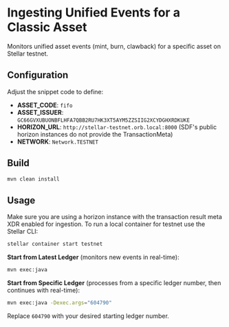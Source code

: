 # Ingesting Unified Events for a Classic Asset

Monitors unified asset events (mint, burn, clawback) for a specific asset on Stellar testnet.

## Configuration

Adjust the snippet code to define:

- **ASSET_CODE**: `fifo`
- **ASSET_ISSUER**: `GC66GVXUBUONBFLHFA7QBB2RU7HK3XT5AYM5ZZSIIG2XCYDGHXRDKUKE`
- **HORIZON_URL**: `http://stellar-testnet.orb.local:8000` (SDF's public horizon instances do not provide the TransactionMeta)
- **NETWORK**: `Network.TESTNET`

## Build

```bash
mvn clean install
```

## Usage

Make sure you are using a horizon instance with the transaction result meta XDR enabled for ingestion.
To run a local container for testnet use the Stellar CLI:

```bash
stellar container start testnet
```

**Start from Latest Ledger** (monitors new events in real-time):

```bash
mvn exec:java
```

**Start from Specific Ledger** (processes from a specific ledger number, then continues with real-time):

```bash
mvn exec:java -Dexec.args="604790"
```

Replace `604790` with your desired starting ledger number.
